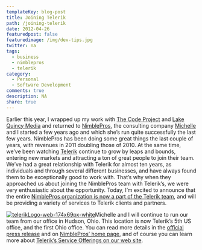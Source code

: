 ```yaml
---
templateKey: blog-post
title: Joining Telerik
path: /joining-telerik
date: 2012-04-26
featuredpost: false
featuredimage: /img/dev-tips.jpg
twitter: na
tags:
  - business
  - nimblepros
  - telerik
category:
  - Personal
  - Software Development
comments: true
description: NA
share: true
---
```

Earlier this year, I wrapped up my work with [The Code Project](http://www.codeproject.com/) and [Lake Quincy Media](http://lakequincy.com/) and returned to [NimblePros](http://nimblepros.com/), the consulting company [Michelle](https://twitter.com/#!/mickeyme) and I started a few years ago and which she’s run quite successfully the last few years. NimblePros has been doing some great things the last couple of years, with revenues in 2011 doubling those of 2010. At the same time, we’ve been watching [Telerik](http://telerik.com/) continue to grow by leaps and bounds, entering new markets and attracting a ton of great people to join their team. We’ve had a great relationship with Telerik for almost ten years, as individuals and through several different businesses, and have always found them to be exceptionally good to work with. That’s why when they approached us about joining the NimblePros team with Telerik’s, we were very enthusiastic about the opportunity. Today, I’m excited to announce that the entire [NimblePros organization is now a part of the Telerik team](http://nimblepros.com/news-and-events/nimblepros-is-now-part-of-telerik.aspx), and will be providing a variety of services to Telerik clients and partners.

[![telerikLogo-web-174x69px-white](/img/telerikLogo-web-174x69px-white_3.png "telerikLogo-web-174x69px-white")](http://telerik.com/)Michelle and I will continue to run our team from our office in Hudson, Ohio. This location is now Telerik’s 5th US office, and the first Ohio office. You can read more details in the [official press release](http://www.telerik.com/company/press-center/company-news/telerik-acquires-partner-nimblepros.aspx) and on [NimblePros’ home page](http://nimblepros.com/), and of course you can learn more about [Telerik’s Service Offerings on our web site](http://telerik.com/services).